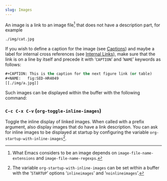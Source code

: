 ```yaml
---
slug: Images
---
```


An image is a link to an image file[^1] that does not have a description part, for example

```lisp
./img/cat.jpg
```

If you wish to define a caption for the image (see [Captions](Captions)) and maybe a label for internal cross references (see [Internal Links](Internal-Links)), make sure that the link is on a line by itself and precede it with ‘`CAPTION`’ and ‘`NAME`’ keywords as follows:

```lisp
#+CAPTION: This is the caption for the next figure link (or table)
#+NAME:   fig:SED-HR4049
[[./img/a.jpg]]
```

Such images can be displayed within the buffer with the following command:

### `C-c C-x C-v` (`org-toggle-inline-images`)

Toggle the inline display of linked images. When called with a prefix argument, also display images that do have a link description. You can ask for inline images to be displayed at startup by configuring the variable `org-startup-with-inline-images`[^2].

[^1]: What Emacs considers to be an image depends on `image-file-name-extensions` and `image-file-name-regexps`.

[^2]: The variable `org-startup-with-inline-images` can be set within a buffer with the ‘`STARTUP`’ options ‘`inlineimages`’ and ‘`noinlineimages`’.
